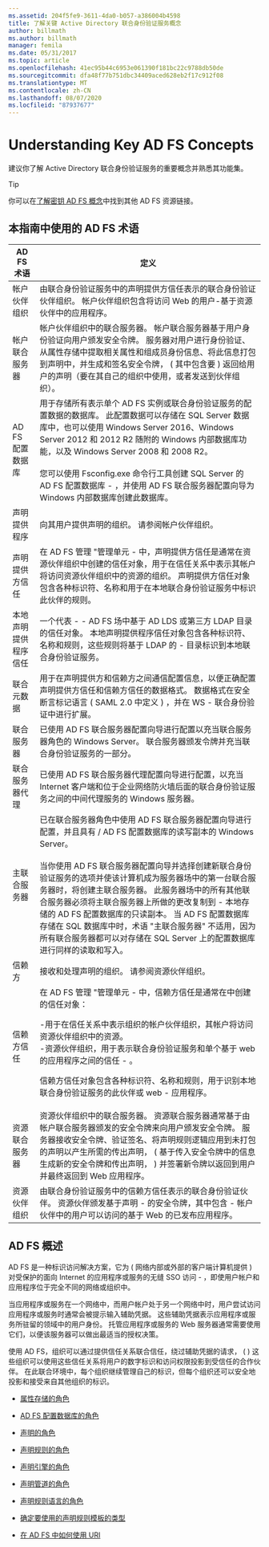 ```yaml
---
ms.assetid: 204f5fe9-3611-4da0-b057-a386004b4598
title: 了解关键 Active Directory 联合身份验证服务概念
author: billmath
ms.author: billmath
manager: femila
ms.date: 05/31/2017
ms.topic: article
ms.openlocfilehash: 41ec95b44c6953e061390f181bc22c9788db50de
ms.sourcegitcommit: dfa48f77b751dbc34409aced628eb2f17c912f08
ms.translationtype: MT
ms.contentlocale: zh-CN
ms.lasthandoff: 08/07/2020
ms.locfileid: "87937677"
---
```

# <a name="understanding-key-ad-fs-concepts"></a>Understanding Key AD FS Concepts
建议你了解 Active Directory 联合身份验证服务的重要概念并熟悉其功能集。

> [!TIP]
> 你可以在[了解密钥 AD FS 概念](https://docs.microsoft.com/windows-server/identity/ad-fs/technical-reference/understanding-key-ad-fs-concepts)中找到其他 AD FS 资源链接。

## <a name="ad-fs-terminology-used-in-this-guide"></a>本指南中使用的 AD FS 术语

|AD FS 术语|定义|
|--------------|--------------|
|帐户伙伴组织|由联合身份验证服务中的声明提供方信任表示的联合身份验证伙伴组织。 帐户伙伴组织包含将访问 Web 的用户\-基于资源伙伴中的应用程序。|
|帐户联合服务器|帐户伙伴组织中的联合服务器。 帐户联合服务器基于用户身份验证向用户颁发安全令牌。 服务器对用户进行身份验证、从属性存储中提取相关属性和组成员身份信息、将此信息打包到声明中，并生成和签名安全令牌， \( 其中包含要 \) 返回给用户的声明（要在其自己的组织中使用，或者发送到伙伴组织）。|
|AD FS 配置数据库|用于存储所有表示单个 AD FS 实例或联合身份验证服务的配置数据的数据库。 此配置数据可以存储在 SQL Server 数据库中，也可以使用 Windows Server 2016、Windows Server 2012 和 2012 R2 随附的 Windows 内部数据库功能，以及 Windows Server 2008 和 2008 R2。 </br></br>您可以使用 Fsconfig.exe 命令行工具创建 SQL Server 的 AD FS 配置数据库 \- ，并使用 AD FS 联合服务器配置向导为 Windows 内部数据库创建此数据库。|
|声明提供程序|向其用户提供声明的组织。 请参阅帐户伙伴组织。|
|声明提供方信任|在 AD FS 管理 "管理单元 \- 中，声明提供方信任是通常在资源伙伴组织中创建的信任对象，用于在信任关系中表示其帐户将访问资源伙伴组织中的资源的组织。 声明提供方信任对象包含各种标识符、名称和用于在本地联合身份验证服务中标识此伙伴的规则。|
|本地声明提供程序信任|一个代表 \- \- AD FS 场中基于 AD LDS 或第三方 LDAP 目录的信任对象。 本地声明提供程序信任对象包含各种标识符、名称和规则，这些规则将基于 LDAP 的 \- 目录标识到本地联合身份验证服务。|
|联合元数据|用于在声明提供方和信赖方之间通信配置信息，以便正确配置声明提供方信任和信赖方信任的数据格式。 数据格式在安全断言标记语言 \( SAML 2.0 中定义 \) ，并在 WS \- 联合身份验证中进行扩展。|
|联合服务器|已使用 AD FS 联合服务器配置向导进行配置以充当联合服务器角色的 Windows Server。 联合服务器颁发令牌并充当联合身份验证服务的一部分。|
|联合服务器代理|已使用 AD FS 联合服务器代理配置向导进行配置，以充当 Internet 客户端和位于企业网络防火墙后面的联合身份验证服务之间的中间代理服务的 Windows 服务器。|
|主联合服务器|已在联合服务器角色中使用 AD FS 联合服务器配置向导进行配置，并且具有 \/ AD FS 配置数据库的读写副本的 Windows Server。 </br></br> 当你使用 AD FS 联合服务器配置向导并选择创建新联合身份验证服务的选项并使该计算机成为服务器场中的第一台联合服务器时，将创建主联合服务器。 此服务器场中的所有其他联合服务器必须将主联合服务器上所做的更改复制到 \- 本地存储的 AD FS 配置数据库的只读副本。 当 AD FS 配置数据库存储在 SQL 数据库中时，术语 "主联合服务器" 不适用，因为所有联合服务器都可以对存储在 SQL Server 上的配置数据库进行同样的读取和写入。|
|信赖方|接收和处理声明的组织。 请参阅资源伙伴组织。|
|信赖方信任|在 AD FS 管理 "管理单元 \- 中，信赖方信任是通常在中创建的信任对象：<p>-用于在信任关系中表示组织的帐户伙伴组织，其帐户将访问资源伙伴组织中的资源。<br />-资源伙伴组织，用于表示联合身份验证服务和单个基于 web 的应用程序之间的信任 \- 。<p>信赖方信任对象包含各种标识符、名称和规则，用于识别本地联合身份验证服务的此伙伴或 web \- 应用程序。|
|资源联合服务器|资源伙伴组织中的联合服务器。 资源联合服务器通常基于由帐户联合服务器颁发的安全令牌来向用户颁发安全令牌。 服务器接收安全令牌、验证签名、将声明规则逻辑应用到未打包的声明以产生所需的传出声明， \( 基于传入安全令牌中的信息生成新的安全令牌和传出声明， \) 并签署新令牌以返回到用户并最终返回到 Web 应用程序。|
|资源伙伴组织|由联合身份验证服务中的信赖方信任表示的联合身份验证伙伴。 资源伙伴颁发基于声明 \- 的安全令牌，其中包含 \- 帐户伙伴中的用户可以访问的基于 Web 的已发布应用程序。|

## <a name="overview-of-ad-fs"></a>AD FS 概述
AD FS 是一种标识访问解决方案，它为 \( 网络内部或外部的客户端计算机提供 \) 对受保护的面向 Internet 的应用程序或服务的无缝 SSO 访问 \- ，即使用户帐户和应用程序位于完全不同的网络或组织中。

当应用程序或服务在一个网络中，而用户帐户处于另一个网络中时，用户尝试访问应用程序或服务时通常会被提示输入辅助凭据。 这些辅助凭据表示应用程序或服务所驻留的领域中的用户身份。 托管应用程序或服务的 Web 服务器通常需要使用它们，以便该服务器可以做出最适当的授权决策。

使用 AD FS，组织可以通过提供信任关系联合信任，绕过辅助凭据的请求， \( \) 这些组织可以使用这些信任关系将用户的数字标识和访问权限投影到受信任的合作伙伴。 在此联合环境中，每个组织继续管理自己的标识，但每个组织还可以安全地投影和接受来自其他组织的标识。

-   [属性存储的角色](The-Role-of-Attribute-Stores.md)

-   [AD FS 配置数据库的角色](The-Role-of-the-AD-FS-Configuration-Database.md)

-   [声明的角色](The-Role-of-Claims.md)

-   [声明规则的角色](The-Role-of-Claim-Rules.md)

-   [声明引擎的角色](The-Role-of-the-Claims-Engine.md)

-   [声明管道的角色](The-Role-of-the-Claims-Pipeline.md)

-   [声明规则语言的角色](The-Role-of-the-Claim-Rule-Language.md)

-   [确定要使用的声明规则模板的类型](Determine-the-Type-of-Claim-Rule-Template-to-Use.md)

-   [在 AD FS 中如何使用 URI](How-URIs-Are-Used-in-AD-FS.md)


